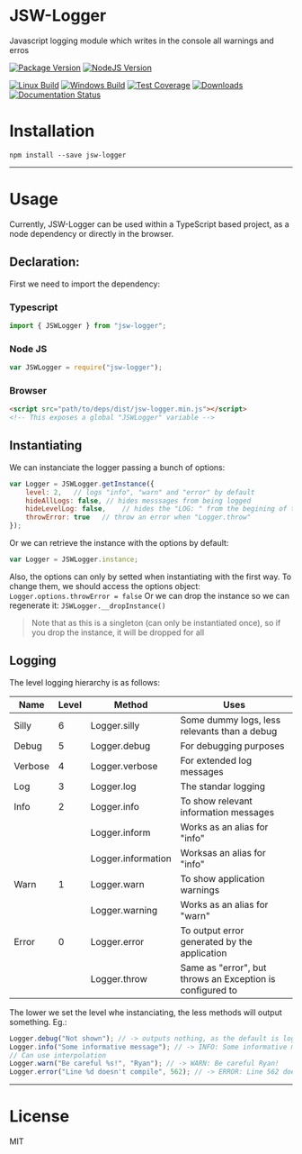 # JSW-Logger
Javascript logging module which writes in the console all warnings and erros

[![Package Version][npm-image]][npm-url]
[![NodeJS Version][node-image]][node-url]

[![Linux Build][travis-image]][travis-url]
[![Windows Build][appveyor-image]][appveyor-url]
[![Test Coverage][coveralls-image]][coveralls-url]
[![Downloads][downloads-image]][npm-url]
[![Documentation Status][docs-image]][docs-url]

# Installation
```shell
npm install --save jsw-logger
```
----------
# Usage
Currently, JSW-Logger can be used within a TypeScript based project, as a node dependency or directly in the browser.

## Declaration:
First we need to import the dependency:

### Typescript
```ts
import { JSWLogger } from "jsw-logger";
```

### Node JS
```js
var JSWLogger = require("jsw-logger");
```

### Browser
```html
<script src="path/to/deps/dist/jsw-logger.min.js"></script>
<!-- This exposes a global "JSWLogger" variable -->
```

## Instantiating
We can instanciate the logger passing a bunch of options:
```js
var Logger = JSWLogger.getInstance({
    level: 2,   // logs "info", "warn" and "error" by default
    hideAllLogs: false, // hides messsages from being logged
    hideLevelLog: false,    // hides the "LOG: " from the begining of the message
    throwError: true   // throw an error when "Logger.throw"
});
```
Or we can retrieve the instance with the options by default:
```js
var Logger = JSWLogger.instance;
```
Also, the options can only by setted when instantiating with the first way. 
To change them, we should access the options object: `Logger.options.throwError = false`
Or we can drop the instance so we can regenerate it: `JSWLogger.__dropInstance()`
>Note that as this is a singleton (can only be instantiated once), so if you drop the instance, it will be dropped for all

## Logging
The level logging hierarchy is as follows:

| Name    | Level | Method             | Uses                                                      |
|---------|-------|--------------------|-----------------------------------------------------------|
| Silly   | 6     | Logger.silly       | Some dummy logs, less relevants than a debug              |
| Debug   | 5     | Logger.debug       | For debugging purposes                                    |
| Verbose | 4     | Logger.verbose     | For extended log messages                                 |
| Log     | 3     | Logger.log         | The standar logging                                       |
| Info    | 2     | Logger.info        | To show relevant information messages                     |
|         |       | Logger.inform      | Works as an alias for "info"                              |
|         |       | Logger.information | Worksas an alias for "info"                               |
| Warn    | 1     | Logger.warn        | To show application warnings                              |
|         |       | Logger.warning     | Works as an alias for "warn"                              |
| Error   | 0     | Logger.error       | To output error generated by the application              |
|         |       | Logger.throw       | Same as "error", but throws an Exception is configured to |

The lower we set the level whe instanciating, the less methods will output something. Eg.:
```js
Logger.debug("Not shown"); // -> outputs nothing, as the default is log (2)
Logger.info("Some informative message"); // -> INFO: Some informative message
// Can use interpolation
Logger.warn("Be careful %s!", "Ryan"); // -> WARN: Be careful Ryan!
Logger.error("Line %d doesn't compile", 562); // -> ERROR: Line 562 doesn't compile
```
----------
# License

MIT

[mongo-db-command]: https://docs.mongodb.com/manual/reference/command/

[API-MongoPortable]: https://github.com/EastolfiWebDev/MongoPortable/blob/master/api/MongoPortable.md
[API-Collection]: https://github.com/EastolfiWebDev/MongoPortable/blob/master/api/Collection.md
[API-Cursor]: https://github.com/EastolfiWebDev/MongoPortable/blob/master/api/Cursor.md

[Module-FileSystemStore]: https://github.com/EastolfiWebDev/FileSystemStore
[API-FileSystemStore]: https://github.com/EastolfiWebDev/FileSystemStore/blob/master/api/FileSystemStore.md

[npm-image]: https://img.shields.io/npm/v/jsw-logger.svg?label=Package%20Version
[npm-url]: https://www.npmjs.com/package/jsw-logger
[node-image]: https://img.shields.io/badge/node-v4.4.0-blue.svg?label=Node%20Version
[node-url]: https://nodejs.org/en/
[travis-image]: https://img.shields.io/travis/EastolfiWebDev/JSW-Logger.svg?label=linux
[travis-url]: https://travis-ci.org/EastolfiWebDev/JSW-Logger
[appveyor-image]: https://img.shields.io/appveyor/ci/eastolfi/jsw-logger/master.svg?label=windows
[appveyor-url]: https://ci.appveyor.com/project/eastolfi/jsw-logger
[coveralls-image]: https://coveralls.io/repos/github/EastolfiWebDev/JSW-Logger/badge.svg?branch=master
[coveralls-url]: https://coveralls.io/github/EastolfiWebDev/JSW-Logger?branch=master
[downloads-image]: https://img.shields.io/npm/dt/jsw-logger.svg
[docs-image]: https://readthedocs.org/projects/jsw-logger/badge/?version=latest
[docs-url]: http://jsw-logger.readthedocs.io/en/latest/?badge=latest